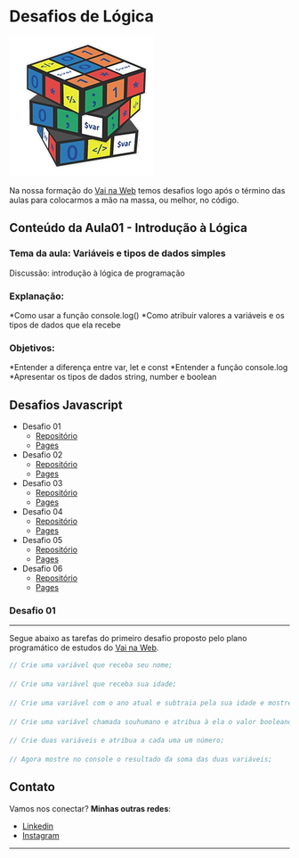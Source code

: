 # Desafios de Lógica

<img src="assets/img/logica de programação.png">

Na nossa formação do [Vai na Web](https://www.vainaweb.com.br/) temos desafios logo após o término das aulas para colocarmos a mão na massa, ou melhor, no código.

## Conteúdo da Aula01 - Introdução à Lógica
### Tema da aula: Variáveis e tipos de dados simples

Discussão: introdução à lógica de programação

### Explanação: 
*Como usar a função console.log()
*Como atribuir valores a variáveis e os tipos de dados que ela recebe

### Objetivos: 
*Entender a diferença entre var, let e const
*Entender a função console.log
*Apresentar os tipos de dados string, number e boolean

## Desafios Javascript
- Desafio 01
  - [Repositório](https://github.com/devrodrigosousa/desafio1-js)
  - [Pages](https://devrodrigosousa.github.io/desafio1-js/)
- Desafio 02
  - [Repositório](https://github.com/devrodrigosousa/desafio2-js)
  - [Pages](https://devrodrigosousa.github.io/desafio2-js/)
- Desafio 03
  - [Repositório](https://github.com/devrodrigosousa/desafio3-js)
  - [Pages](https://devrodrigosousa.github.io/desafio3-js/)
- Desafio 04
  - [Repositório](https://github.com/devrodrigosousa/desafio4-js)
  - [Pages](https://devrodrigosousa.github.io/desafio4-js/)
- Desafio 05
  - [Repositório](https://github.com/devrodrigosousa/desafio5-js)
  - [Pages](https://devrodrigosousa.github.io/desafio5-js/)
- Desafio 06
  - [Repositório](https://github.com/devrodrigosousa/desafio6-js)
  - [Pages](https://devrodrigosousa.github.io/desafio6-js/)

### Desafio 01
---
Segue abaixo as tarefas do primeiro desafio proposto pelo plano programático de estudos do [Vai na Web](https://www.vainaweb.com.br/).

```js
// Crie uma variável que receba seu nome;

// Crie uma variável que receba sua idade;

// Crie uma variável com o ano atual e subtraia pela sua idade e mostre no console a mensagem "Meu ano de nascimento é...";

// Crie uma variável chamada souhumano e atribua à ela o valor booleano que representa verdadeiro;

// Crie duas variáveis e atribua a cada uma um número;

// Agora mostre no console o resultado da soma das duas variáveis;
```

## Contato

Vamos nos conectar? 
**Minhas outras redes**:

- [Linkedin](https://www.linkedin.com/in/devrodrigosousa/)
- [Instagram](https://www.instagram.com/devrodrigosousa/)

---